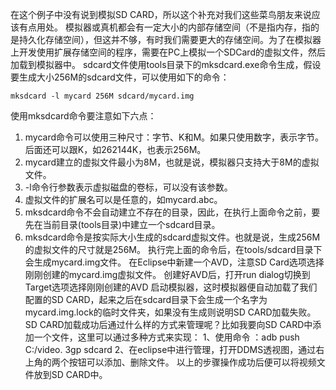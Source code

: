 在这个例子中没有说到模拟SD CARD，所以这个补充对我们这些菜鸟朋友来说应该有点用处。
模拟器或真机都会有一定大小的内部存储空间（不是指内存，指的是持久化存储空间），但这并不够，有时我们需要更大的存储空间。为了在模拟器上开发使用扩展存储空间的程序，需要在PC上模拟一个SDCard的虚拟文件，然后加载到模拟器中。
sdcard文件使用tools目录下的mksdcard.exe命令生成，假设要生成大小256M的sdcard文件，可以使用如下的命令：
```  
mksdcard -l mycard 256M sdcard/mycard.img 
```
使用mksdcard命令要注意如下六点：
1. mycard命令可以使用三种尺寸：字节、K和M。如果只使用数字，表示字节。后面还可以跟K，如262144K，也表示256M。
2. mycard建立的虚拟文件最小为8M，也就是说，模拟器只支持大于8M的虚拟文件。
3. -l命令行参数表示虚拟磁盘的卷标，可以没有该参数。
4. 虚拟文件的扩展名可以是任意的，如mycard.abc。
5. mksdcard命令不会自动建立不存在的目录，因此，在执行上面命令之前，要先在当前目录(tools目录)中建立一个sdcard目录。
6. mksdcard命令是按实际大小生成的sdcard虚拟文件。也就是说，生成256M的虚拟文件的尺寸就是256M。
执行完上面的命令后，在tools/sdcard目录下会生成mycard.img文件。
在Eclipse中新建一个AVD，注意SD Card选项选择刚刚创建的mycard.img虚拟文件。
创建好AVD后，打开run dialog切换到Target选项选择刚刚创建的AVD
启动模拟器，这时模拟器便自动加载了我们配置的SD CARD，起来之后在sdcard目录下会生成一个名字为mycard.img.lock的临时文件夹，如果没有生成则说明SD CARD加载失败。
SD CARD加载成功后通过什么样的方式来管理呢？比如我要向SD CARD中添加一个文件，这里可以通过多种方式来实现：
1、使用命令 ：adb push C:/video. 3gp sdcard 
2、在eclipse中进行管理，打开DDMS透视图，通过右上角的两个按钮可以添加、删除文件。
以上的步骤操作成功后便可以将视频文件放到SD CARD中。